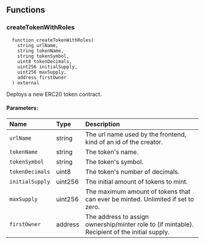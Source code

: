 


## Functions
### createTokenWithRoles
```solidity
  function createTokenWithRoles(
    string urlName,
    string tokenName,
    string tokenSymbol,
    uint8 tokenDecimals,
    uint256 initialSupply,
    uint256 maxSupply,
    address firstOwner
  ) external
```
Deploys a new ERC20 token contract.


#### Parameters:
| Name | Type | Description                                                          |
| :--- | :--- | :------------------------------------------------------------------- |
|`urlName` | string | The url name used by the frontend, kind of an id of the creator.
|`tokenName` | string | The token's name.
|`tokenSymbol` | string | The token's symbol.
|`tokenDecimals` | uint8 | The token's number of decimals.
|`initialSupply` | uint256 | The initial amount of tokens to mint.
|`maxSupply` | uint256 | The maximum amount of tokens that can ever be minted. Unlimited if set to zero.
|`firstOwner` | address | The address to assign ownership/minter role to (if mintable). Recipient of the initial supply.

